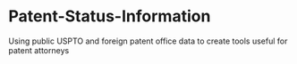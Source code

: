 # Patent-Status-Information
Using public USPTO and foreign patent office data to create tools useful for patent attorneys
